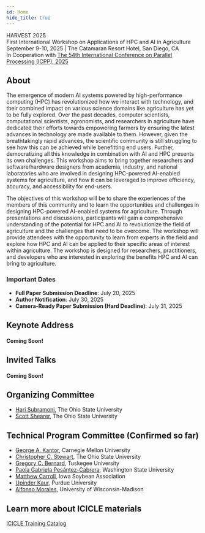 ```yaml
---
id: Home
hide_title: true
---
```


<div class="workshop-container">
  <div class="workshop-header">
    <div class="workshop-title">HARVEST 2025</div>
    <div class="workshop-subtitle">First International Workshop on Applications of HPC and AI in Agriculture</div>
    <div class="workshop-location-date">
      September 9-10, 2025 | The Catamaran Resort Hotel, San Diego, CA
    </div>
    <!-- <div>In Conjunction with <a href="https://icpp2025.sdsc.edu/">ICPP 2025</a></div> -->
    <div>In Cooperation with <a href="https://icpp2025.sdsc.edu/">The 54th International Conference on Parallel Processing (ICPP), 2025</a></div>
  </div>

  <div class="workshop-section">
    <h2 class="section-title">About</h2>
    <p>The emergence of modern AI systems powered by high-performance computing (HPC) has revolutionized how we interact with technology, and their combined impact on various science domains like agriculture has yet to be fully explored. Over the past decades, computer scientists, computational scientists, agronomists, and researchers in agriculture have dedicated their efforts towards empowering farmers by ensuring the latest advances in technology are made available to them. However, given the breathtakingly rapid advances, the scientific community is still struggling to see how this can be achieved while benefitting end users. Further, democratizing all this knowledge in combination with AI and HPC presents its own challenges. This workshop aims to bring together researchers and software/hardware designers from academia, industry, and national laboratories who are involved in designing HPC-powered AI-enabled systems for agriculture, and how it can be leveraged to improve efficiency, accuracy, and accessibility for end-users.</p>
    <p>The objectives of this workshop will be to share the experiences of the members of this community and to learn the opportunities and challenges in designing HPC-powered AI-enabled systems for agriculture. Through presentations and discussions, participants will gain a comprehensive understanding of the potential for HPC and AI to revolutionize the field of agriculture and the challenges that need to be overcome. The workshop will provide attendees with the opportunity to learn from experts in the field and explore how HPC and AI can be applied to their specific areas of interest within agriculture. The workshop is designed for researchers, practitioners, and developers who are interested in exploring the benefits HPC and AI can bring to agriculture.</p>
  </div>

  <div class="workshop-highlight-section">
    <h3>Important Dates</h3>
    <ul>
      <li><strong>Full Paper Submission Deadline</strong>: July 20, 2025</li>
      <li><strong>Author Notification</strong>: July 30, 2025</li>
      <li><strong>Camera-Ready Paper Submission (Hard Deadline)</strong>: July 31, 2025</li>
    </ul>
  </div>

  <div class="workshop-section">
    <h2 class="section-title">Keynote Address</h2>
    <!-- <h3>Speaker</h3>
    <p>(Full Name, University Name, Country)</p>
    <h3>Abstract</h3>
    <p>(Blank Title)</p>
    <p>(Blank Abstract)</p> -->
    <h4>Coming Soon!</h4>
  </div>

  <div class="workshop-section">
    <h2 class="section-title">Invited Talks</h2>
    <!-- <ul>
      <li>Full Name, Organization/Company</li>
      <li>Full Name, Organization/Company</li>
      <li>Full Name, Organization/Company</li>
    </ul> -->
    <h4>Coming Soon!</h4>
  </div>

  <div class="workshop-section">
    <h2 class="section-title">Organizing Committee</h2>
    <ul>
      <li><a href="https://cse.osu.edu/people/subramoni.1">Hari Subramoni</a>, The Ohio State University</li>
      <li><a href="https://fabe.osu.edu/our-people/scott-shearer">Scott Shearer</a>, The Ohio State University</li>
    </ul>
  </div>

  <div class="workshop-section">
    <h2 class="section-title">Technical Program Committee (Confirmed so far)</h2>
    <ul>
      <li><a href="https://www.cmu.edu/news/experts/georgea.kantor">George A. Kantor</a>, Carnegie Mellon University</li>
      <li><a href="https://cse.osu.edu/people/stewart.962">Christopher C. Stewart</a>, The Ohio State University</li>
      <li><a href="https://www.tuskegee.edu/programs-courses/colleges-schools/caens/daes/contact-us/daes-faculty/bernard-gregory">Gregory C. Bernard</a>, Tuskegee University </li>
      <li><a href="https://paolagpesantezc.wixsite.com/paolapesantezcabrera">Paola Gabriela Pesántez-Cabrera</a>, Washington State University</li>
      <li><a href="https://www.iasoybeans.com/about/staff-listing/matthew-carroll">Matthew Carroll</a>, Iowa Soybean Association</li>
      <li><a href="https://ag.purdue.edu/directory/kauru">Upinder Kaur</a>, Purdue University</li>
      <li><a href="https://dpla.wisc.edu/staff/alfonso-morales/">Alfonso Morales</a>, University of Wisconsin-Madison</li>
    </ul>
  </div>

  <div class="workshop-section">
    <h2 class="section-title">Learn more about ICICLE materials</h2>
    <p><a href="https://icicle-ai.github.io/training-catalog/">ICICLE Training Catalog</a></p>
  </div>
</div>
